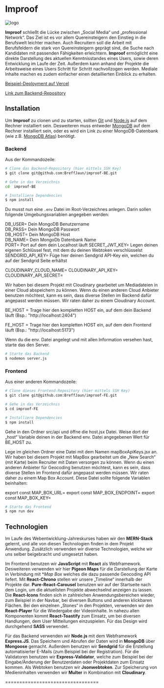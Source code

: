 # Improof 

![logo](../src/img/LogoSpiel.png)

**Improof** schließt die Lücke zwischen „Social Media“ und „professional Network“. Das Ziel ist es vor allem Quereinsteigern den Einstieg in die Berufswelt leichter machen. Auch Recruitern soll die Arbeit mit Berufsfeldern die stark von Quereinsteigern geprägt sind, die Suche nach Kandidaten mit passenden Fähigkeiten erleichtern.
**Improof** ermöglicht eine direkte Darstellung des aktuellen Kenntnisstandes eines Users, sowie deren Entwicklung im Laufe der Zeit. Außerdem kann anhand der Projekte die Arbeitsweise eines Users Schritt für Schritt nachvollzogen werden. Mediale Inhalte machen es zudem einfacher einen detaillierten Einblick zu erhalten.

[Beispiel-Deployment auf Vercel](https://improof-fe.vercel.app/)

[Link zum Backend-Repository](https://github.com/BreffJaun/improof-BE)


## Installation

Um **Improof** zu clonen und zu starten, sollten [Git](https://git-scm.com) und [Node.js](https://nodejs.org/en/download/) auf dem Rechner installiert sein. Desweiteren muss entweder [MongoDB](https://www.mongodb.com/) auf dem Rechner installiert sein, oder es wird ein Link zu einer MongoDB-Datenbank (wie z.B. [MongoDB Atlas](https://www.mongodb.com/cloud/atlas2)) benötigt. 

### Backend

Aus der Kommandozeile:

```bash
# Clone das Backend-Repository (hier mittels SSH Key) 
$ git clone git@github.com:BreffJaun/improof-BE.git

# Gehe in das Verzeichnis
cd  improof-BE

# Installiere Dependencies
$ npm install
```

Du musst nun eine `.env` Datei im Root-Verzeichnes anlegen. Darin sollen folgende Umgebungsvariablen angegeben werden:

DB_USER=          Dein MongoDB Benutzername   
DB_PASS=           Dein MiongoDB Passwort    
DB_HOST=          Dein MongoDB Host     
DB_NAME=         Dein MongoDb Datenbank Name    
PORT=                  Port auf dem dein Localhost läuft
SECRET_JWT_KEY=   Legen deinen eigenen Schlüssel fest, mit dem du deinen Webtoken verschlüsselst   
SENDGRID_API_KEY= Füge hier deinen Sendgrid API-Key ein, welchen du auf der Sendgrid Seite erhältst  

CLOUDINARY_CLOUD_NAME= 
CLOUDINARY_API_KEY=
CLOUDINARY_API_SECRET=

Wir haben bei diesem Projekt mit Cloudinary gearbeitet um Mediadateien in einer Cloud abspeichern zu können. Wenn du einen anderen Cloud Anbieter benutzen möchtest, kann es sein, dass diverse Stellen im Backend dafür angepasst werden müssen. Wir raten daher zu einem Cloudinary Account. 

BE_HOST = Trage hier den kompletten HOST ein, auf dem dein Backend läuft (Bsp.: "http://localhost:2404")

FE_HOST = Trage hier den kompletten HOST ein, auf dem dein Frontend läuft (Bsp.: "http://localhost:5173")

Wenn du die env. Datei angelegt und mit allen Information versehen hast, starte das den Server.

```bash
# Starte das Backend
$ nodemon server.js
```

### Frontend

Aus einer anderen Kommandozeile:

```bash
# Clone dieses Frontend-Repository (hier mittels SSH Key) 
$ git clone git@github.com:BreffJaun/improof-FE.git

# Gehe in das Verzeichnis
$ cd improof-FE

# Installiere Dependencies
$ npm install
```

Gehe in den Ordner src/api und öffne die host.jsx Datei. Weise dort der „host“ Variable deinen in der Backend env. Datei angegebenen Wert für BE_HOST zu.

Lege im gleichen Ordner eine Datei mit dem Namen mapBoxApiKeys.jsx an. Wir haben bei diesem Projekt mit MapBox gearbeitet um die „New Search“ (mit Karte) beim Recruiter mit Daten versorgen zu können. Wenn du einen anderen Anbieter für Geocoding benutzen möchtest, kann es sein, dass diverse Stellen im Frontend dafür angepasst werden müssen. Wir raten daher zu einem Map Box Account. 
Diese Datei sollte folgende Variablen beinhalten:



export const MAP_BOX_URL= 
export const MAP_BOX_ENDPOINT=
export const MAP_BOX_KEY= 

```bash
# Starte das Frontend
$ npm run dev
```

## Technologien

Im Laufe des Webentwicklung-Jahreskurses haben wir den **MERN-Stack** gelernt, und alle von diesen Technologien finden in dem Projekt Anwendung. Zusätzlich verwenden wir diverse Technologien, welche wir uns selber beigebracht und umgesetzt haben.

Im Frontend benutzen wir **JavaScript** mit **React** als Webframework. Desweiteren verwenden wir hier **Pigeon Maps** für die Darstellung der Karte in Verbindung mit **Map Box* welches die dazu passende Geocoding API liefert.
Mit **React-Chrono** stellen wir unsere „Timeline“ innerhalb der Projekte dar. **Pure-React-Carousel** benutzen wir auf der Startseite nach dem Login, um die aktuellsten Projekte abwechselnd anzeigen zu lassen. Die **React-Icons** finden sich in zahlreichen Anwendungsbereichen wieder, zum Beispiel in der Navbar, bei diversen Buttons und anderen klickbaren Flächen. Bei den einzelnen „Stones“ in den Projekten, verwenden wir den **React-Player** für die Wiedergabe der Videoinhalte. In nahezu allen Komponenten kommt **React-Toastify** zum Einsatz, um bei diversen Handlungen, dem User Mitteilungen einzuspielen.
Für das Design wird durchgehend **SASS** verwendet.

Für das Backend verwenden wir **Node.js** mit dem Webframework **Express.JS**. Das Speichern und Abrufen der Daten wird in **MongoDB** über **Mongoose** gemacht.
Außerdem benutzen wir  **Sendgrid** für die Erstellung automatisierter E-Mails (zum Beispiel bei der Registration). Für die Validatoren benutzen wir **Express-Validator**, welche zum Beispiel bei der Eingabe/Änderung der Benutzerdaten oder Projektdaten zum Einsatz kommen. Als Webtoken benutzen wir **Jsonwebtoken**. Zur Speicherung von Medieninhalten verwenden wir **Multer** in Kombination mit **Cloudinary**. 




=================================
